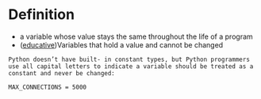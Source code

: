 # Definition
- a variable whose value stays the same throughout the life of a program
- ([educative](https://www.educative.io/edpresso/what-are-constants-in-python))Variables that hold a value and cannot be changed

`Python doesn’t have built- in constant types, but Python programmers use all capital letters to indicate a variable should be treated as a constant and never be changed:`
```md
MAX_CONNECTIONS = 5000
```